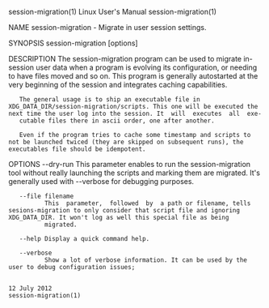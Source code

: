 session-migration(1)                                                                      Linux User's Manual                                                                     session-migration(1)

NAME
       session-migration - Migrate in user session settings.

SYNOPSIS
       session-migration [options]

DESCRIPTION
       The  session-migration  program  can  be used to migrate in-session user data when a program is evolving its configuration, or needing to have files moved and so on. This program is generally
       autostarted at the very beginning of the session and integrates caching capabilities.

       The general usage is to ship an executable file in XDG_DATA_DIR/session-migration/scripts. This one will be executed the next time the user log into the session. It  will  executes  all  exe‐
       cutable files there in ascii order, one after another.

       Even if the program tries to cache some timestamp and scripts to not be launched twiced (they are skipped on subsequent runs), the executables file should be idempotent.

OPTIONS
       --dry-run
              This parameter enables to run the session-migration tool without really launching the scripts and marking them are migrated. It's generally used with --verbose for debugging purposes.

       --file filename
              This  parameter,  followed  by  a path or filename, tells sesions-migration to only consider that script file and ignoring XDG_DATA_DIR. It won't log as well this special file as being
              migrated.

       --help Display a quick command help.

       --verbose
              Show a lot of verbose information. It can be used by the user to debug configuration issues;

                                                                                             12 July 2012                                                                         session-migration(1)
